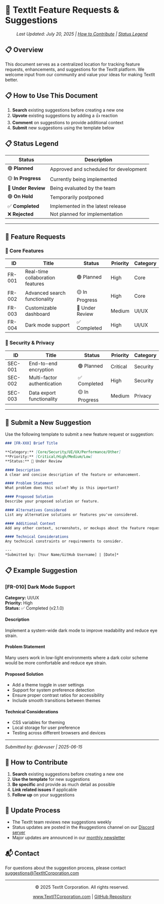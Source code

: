 # 📝 TextIt Feature Requests & Suggestions

<div align="center">
  <p><em>Last Updated: July 20, 2025 | <a href="#how-to-contribute">How to Contribute</a> | <a href="#status-legend">Status Legend</a></em></p>
</div>

## 📋 Overview

This document serves as a centralized location for tracking feature requests, enhancements, and suggestions for the TextIt platform. We welcome input from our community and value your ideas for making TextIt better.

## 📋 How to Use This Document

1. **Search** existing suggestions before creating a new one
2. **Upvote** existing suggestions by adding a 👍 reaction
3. **Comment** on suggestions to provide additional context
4. **Submit** new suggestions using the template below

## 📋 Status Legend

| Status | Description |
|--------|-------------|
| 🟢 **Planned** | Approved and scheduled for development |
| 🟡 **In Progress** | Currently being implemented |
| 🔵 **Under Review** | Being evaluated by the team |
| 🟣 **On Hold** | Temporarily postponed |
| ✅ **Completed** | Implemented in the latest release |
| ❌ **Rejected** | Not planned for implementation |

---

## 🚀 Feature Requests

### 🔹 Core Features

| ID | Title | Status | Priority | Category |
|----|-------|--------|----------|-----------|
| FR-001 | Real-time collaboration features | 🟢 Planned | High | Core |
| FR-002 | Advanced search functionality | 🟡 In Progress | High | Core |
| FR-003 | Customizable dashboard | 🔵 Under Review | Medium | UI/UX |
| FR-004 | Dark mode support | ✅ Completed | High | UI/UX |

### 🔹 Security & Privacy

| ID | Title | Status | Priority | Category |
|----|-------|--------|----------|-----------|
| SEC-001 | End-to-end encryption | 🟢 Planned | Critical | Security |
| SEC-002 | Multi-factor authentication | ✅ Completed | High | Security |
| SEC-003 | Data export functionality | 🟡 In Progress | Medium | Privacy |

---

## 📝 Submit a New Suggestion

Use the following template to submit a new feature request or suggestion:

```markdown
### [FR-XXX] Brief Title

**Category:** [Core/Security/UI/UX/Performance/Other]
**Priority:** [Critical/High/Medium/Low]
**Status:** 🔵 Under Review

#### Description
A clear and concise description of the feature or enhancement.

#### Problem Statement
What problem does this solve? Why is this important?

#### Proposed Solution
Describe your proposed solution or feature.

#### Alternatives Considered
List any alternative solutions or features you've considered.

#### Additional Context
Add any other context, screenshots, or mockups about the feature request.

#### Technical Considerations
Any technical constraints or requirements to consider.

---
*Submitted by: [Your Name/GitHub Username] | [Date]*
```

## 📋 Example Suggestion

### [FR-010] Dark Mode Support

**Category:** UI/UX  
**Priority:** High  
**Status:** ✅ Completed (v2.1.0)

#### Description
Implement a system-wide dark mode to improve readability and reduce eye strain.

#### Problem Statement
Many users work in low-light environments where a dark color scheme would be more comfortable and reduce eye strain.

#### Proposed Solution
- Add a theme toggle in user settings
- Support for system preference detection
- Ensure proper contrast ratios for accessibility
- Include smooth transitions between themes

#### Technical Considerations
- CSS variables for theming
- Local storage for user preference
- Testing across different browsers and devices

---
*Submitted by: @devuser | 2025-06-15*

## 🤝 How to Contribute

1. **Search** existing suggestions before creating a new one
2. **Use the template** for new suggestions
3. **Be specific** and provide as much detail as possible
4. **Link related issues** if applicable
5. **Follow up** on your suggestions

## 🔄 Update Process

- The TextIt team reviews new suggestions weekly
- Status updates are posted in the #suggestions channel on our [Discord server](https://discord.gg/TextIt)
- Major updates are announced in our [monthly newsletter](https://www.TextItCorporation.com/newsletter)

## 📬 Contact

For questions about the suggestion process, please contact [suggestions@TextItCorporation.com](mailto:suggestions@TextItCorporation.com)

---

<div align="center">
  <p>© 2025 TextIt Corporation. All rights reserved.</p>
  <p><a href="https://www.TextITCorporation.com">www.TextITCorporation.com</a> | <a href="https://github.com/TextItCorp/TextIt">GitHub Repository</a></p>
</div>
